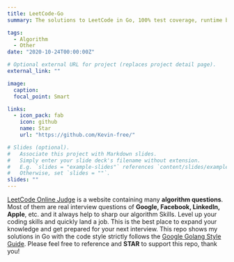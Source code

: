 ```yaml
---
title: LeetCode-Go
summary: The solutions to LeetCode in Go, 100% test coverage, runtime beats 100%. As of now, I have solved hundreds of problems and written solutions, and it is still in progress.

tags:
  - Algorithm
  - Other
date: "2020-10-24T00:00:00Z"

# Optional external URL for project (replaces project detail page).
external_link: ""

image:
  caption:
  focal_point: Smart

links:
  - icon_pack: fab
    icon: github
    name: Star
    url: "https://github.com/Kevin-free/"

# Slides (optional).
#   Associate this project with Markdown slides.
#   Simply enter your slide deck's filename without extension.
#   E.g. `slides = "example-slides"` references `content/slides/example-slides.md`.
#   Otherwise, set `slides = ""`.
slides: ""
---
```


[LeetCode Online Judge](https://leetcode.com/) is a website containing many **algorithm questions**. Most of them are real interview questions of **Google, Facebook, LinkedIn, Apple**, etc. and it always help to sharp our algorithm Skills. Level up your coding skills and quickly land a job. This is the best place to expand your knowledge and get prepared for your next interview. This repo shows my solutions in Go with the code style strictly follows the [Google Golang Style Guide](https://github.com/golang/go/wiki/CodeReviewComments). Please feel free to reference and **STAR** to support this repo, thank you!
